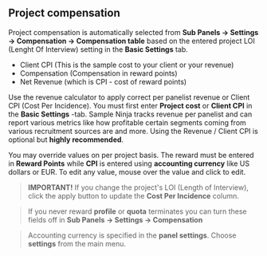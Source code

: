 ## Project compensation

Project compensation is automatically selected from **Sub Panels -> Settings -> Compensation -> Compensation table** based on the entered project LOI (Lenght Of Interview) setting in the **Basic Settings** tab.

- Client CPI (This is the sample cost to your client or your revenue)
- Compensation (Compensation in reward points)
- Net Revenue (which is CPI - cost of reward points)

Use the revenue calculator to apply correct per panelist revenue or Client CPI (Cost Per Incidence). You must first enter **Project cost** or **Client CPI** in the **Basic Settings** -tab. Sample Ninja tracks revenue per panelist and can report various metrics like how profitable certain segments coming from various recruitment sources are and more. Using the Revenue / Client CPI is optional but **highly recommended**.

You may override values on per project basis. The reward must be entered in **Reward Points** while **CPI** is entered using **accounting currency** like US dollars or EUR. To edit any value, mouse over the value and click to edit.

> **IMPORTANT!** If you change the project's LOI (Length of Interview), click the apply button to update the **Cost Per Incidence** column.

> If you never reward **profile** or **quota** terminates you can turn these fields off in **Sub Panels -> Settings -> Compensation**

> Accounting currency is specified in the **panel settings**. Choose **settings** from the main menu.


